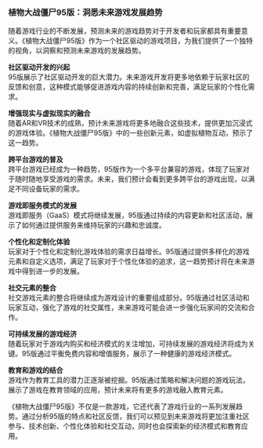 ### 植物大战僵尸95版：洞悉未来游戏发展趋势

随着游戏行业的不断发展，预测未来的游戏趋势对于开发者和玩家都具有重要意义。《植物大战僵尸95版》作为一个社区驱动的游戏项目，为我们提供了一个独特的视角，以洞察和预测未来游戏的发展趋势。

**社区驱动开发的兴起**  
95版展示了社区驱动开发的巨大潜力。未来游戏开发将更多地依赖于玩家社区的反馈和创意，这种模式能够促进游戏内容的持续创新和完善，满足玩家的个性化需求。

**增强现实与虚拟现实的融合**  
随着AR和VR技术的成熟，预计未来游戏将更多地融合这些技术，提供更加沉浸式的游戏体验。《植物大战僵尸95版》中的一些创新元素，如虚拟植物互动，预示了这一趋势。

**跨平台游戏的普及**  
跨平台游戏已经成为一种趋势，95版作为一个多平台兼容的游戏，体现了玩家对于随时随地享受游戏的需求。未来，我们预计会看到更多跨平台的游戏出现，以满足不同设备玩家的需求。

**游戏即服务模式的发展**  
游戏即服务（GaaS）模式将继续发展，95版通过持续的内容更新和社区活动，展示了如何通过提供服务来维持玩家的兴趣和忠诚度。

**个性化和定制化体验**  
玩家对于个性化和定制化游戏体验的需求日益增长。95版通过提供多样化的游戏元素和自定义选项，满足了玩家对于个性化体验的追求，这一趋势预计将在未来游戏中得到进一步的发展。

**社交元素的整合**  
社交游戏元素的整合将继续成为游戏设计的重要组成部分。95版通过社区活动和玩家互动，强化了游戏的社交属性，未来游戏可能会进一步强化玩家间的交流和合作。

**可持续发展的游戏经济**  
随着玩家对于游戏内购买和经济模式的关注增加，可持续发展的游戏经济将成为关键。95版通过平衡免费内容和增值服务，展示了一种健康的游戏经济模式。

**教育和游戏的结合**  
游戏作为教育工具的潜力正逐渐被挖掘。95版通过策略和解决问题的游戏玩法，展示了游戏在教育领域的应用，预计未来将有更多的游戏融入教育元素。

《植物大战僵尸95版》不仅是一款游戏，它还代表了游戏行业的一系列发展趋势。通过分析95版的特点和社区反馈，我们可以预见到未来游戏将更加注重社区参与、技术创新、个性化体验和社交互动，同时也会探索新的经济模式和教育应用。